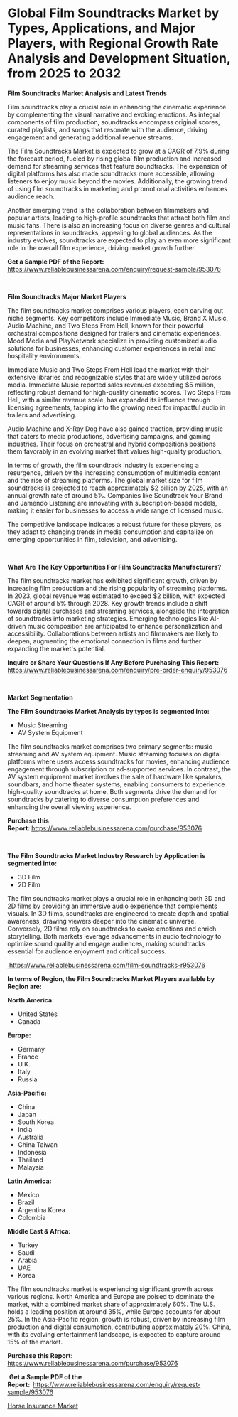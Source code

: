 <p><h1>Global Film Soundtracks Market by Types, Applications, and Major Players, with Regional Growth Rate Analysis and Development Situation, from 2025 to 2032</h1></p><p><strong>Film Soundtracks Market Analysis and Latest Trends</strong></p>
<p><p>Film soundtracks play a crucial role in enhancing the cinematic experience by complementing the visual narrative and evoking emotions. As integral components of film production, soundtracks encompass original scores, curated playlists, and songs that resonate with the audience, driving engagement and generating additional revenue streams.</p><p>The Film Soundtracks Market is expected to grow at a CAGR of 7.9% during the forecast period, fueled by rising global film production and increased demand for streaming services that feature soundtracks. The expansion of digital platforms has also made soundtracks more accessible, allowing listeners to enjoy music beyond the movies. Additionally, the growing trend of using film soundtracks in marketing and promotional activities enhances audience reach.</p><p>Another emerging trend is the collaboration between filmmakers and popular artists, leading to high-profile soundtracks that attract both film and music fans. There is also an increasing focus on diverse genres and cultural representations in soundtracks, appealing to global audiences. As the industry evolves, soundtracks are expected to play an even more significant role in the overall film experience, driving market growth further.</p></p>
<p><strong>Get a Sample PDF of the Report:&nbsp;</strong> <a href="https://www.reliablebusinessarena.com/enquiry/request-sample/953076?utm_campaign=1902&utm_medium=2&utm_source=Github&utm_content=ia&utm_term=06032025&utm_id=film-soundtracks">https://www.reliablebusinessarena.com/enquiry/request-sample/953076</a></p>
<p>&nbsp;</p>
<p><strong>Film Soundtracks Major Market Players</strong></p>
<p><p>The film soundtracks market comprises various players, each carving out niche segments. Key competitors include Immediate Music, Brand X Music, Audio Machine, and Two Steps From Hell, known for their powerful orchestral compositions designed for trailers and cinematic experiences. Mood Media and PlayNetwork specialize in providing customized audio solutions for businesses, enhancing customer experiences in retail and hospitality environments.</p><p>Immediate Music and Two Steps From Hell lead the market with their extensive libraries and recognizable styles that are widely utilized across media. Immediate Music reported sales revenues exceeding $5 million, reflecting robust demand for high-quality cinematic scores. Two Steps From Hell, with a similar revenue scale, has expanded its influence through licensing agreements, tapping into the growing need for impactful audio in trailers and advertising.</p><p>Audio Machine and X-Ray Dog have also gained traction, providing music that caters to media productions, advertising campaigns, and gaming industries. Their focus on orchestral and hybrid compositions positions them favorably in an evolving market that values high-quality production.</p><p>In terms of growth, the film soundtrack industry is experiencing a resurgence, driven by the increasing consumption of multimedia content and the rise of streaming platforms. The global market size for film soundtracks is projected to reach approximately $2 billion by 2025, with an annual growth rate of around 5%. Companies like Soundtrack Your Brand and Jamendo Listening are innovating with subscription-based models, making it easier for businesses to access a wide range of licensed music.</p><p>The competitive landscape indicates a robust future for these players, as they adapt to changing trends in media consumption and capitalize on emerging opportunities in film, television, and advertising.</p></p>
<p>&nbsp;</p>
<p><strong>What Are The Key Opportunities For Film Soundtracks Manufacturers?</strong></p>
<p><p>The film soundtracks market has exhibited significant growth, driven by increasing film production and the rising popularity of streaming platforms. In 2023, global revenue was estimated to exceed $2 billion, with expected CAGR of around 5% through 2028. Key growth trends include a shift towards digital purchases and streaming services, alongside the integration of soundtracks into marketing strategies. Emerging technologies like AI-driven music composition are anticipated to enhance personalization and accessibility. Collaborations between artists and filmmakers are likely to deepen, augmenting the emotional connection in films and further expanding the market's potential.</p></p>
<p><strong>Inquire or Share Your Questions If Any Before Purchasing This Report:</strong> <a href="https://www.reliablebusinessarena.com/enquiry/pre-order-enquiry/953076?utm_campaign=1902&utm_medium=2&utm_source=Github&utm_content=ia&utm_term=06032025&utm_id=film-soundtracks">https://www.reliablebusinessarena.com/enquiry/pre-order-enquiry/953076</a></p>
<p>&nbsp;</p>
<p><strong>Market Segmentation</strong></p>
<p><strong>The Film Soundtracks Market Analysis by types is segmented into:</strong></p>
<p><ul><li>Music Streaming</li><li>AV System Equipment</li></ul></p>
<p><p>The film soundtracks market comprises two primary segments: music streaming and AV system equipment. Music streaming focuses on digital platforms where users access soundtracks for movies, enhancing audience engagement through subscription or ad-supported services. In contrast, the AV system equipment market involves the sale of hardware like speakers, soundbars, and home theater systems, enabling consumers to experience high-quality soundtracks at home. Both segments drive the demand for soundtracks by catering to diverse consumption preferences and enhancing the overall viewing experience.</p></p>
<p><strong>Purchase this Report:&nbsp;</strong><a href="https://www.reliablebusinessarena.com/purchase/953076?utm_campaign=1902&utm_medium=2&utm_source=Github&utm_content=ia&utm_term=06032025&utm_id=film-soundtracks">https://www.reliablebusinessarena.com/purchase/953076</a></p>
<p>&nbsp;</p>
<p><strong>The Film Soundtracks Market Industry Research by Application is segmented into:</strong></p>
<p><ul><li>3D Film</li><li>2D Film</li></ul></p>
<p><p>The film soundtracks market plays a crucial role in enhancing both 3D and 2D films by providing an immersive audio experience that complements visuals. In 3D films, soundtracks are engineered to create depth and spatial awareness, drawing viewers deeper into the cinematic universe. Conversely, 2D films rely on soundtracks to evoke emotions and enrich storytelling. Both markets leverage advancements in audio technology to optimize sound quality and engage audiences, making soundtracks essential for audience enjoyment and critical success.</p></p>
<p><a href="https://www.reliablebusinessarena.com/film-soundtracks-r953076?utm_campaign=1902&utm_medium=2&utm_source=Github&utm_content=ia&utm_term=06032025&utm_id=film-soundtracks">&nbsp;https://www.reliablebusinessarena.com/film-soundtracks-r953076</a></p>
<p><strong>In terms of Region, the Film Soundtracks Market Players available by Region are:</strong></p>
<p>
    <p> <strong> North America: </strong>
        <ul>
            <li>United States</li>
            <li>Canada</li>
        </ul>
        </p> 
    <p> <strong> Europe: </strong>
        <ul>
            <li>Germany</li>
            <li>France</li>
            <li>U.K.</li>
            <li>Italy</li>
            <li>Russia</li>
        </ul>
        </p> 
    <p> <strong> Asia-Pacific: </strong>
        <ul>
            <li>China</li>
            <li>Japan</li>
            <li>South Korea</li>
            <li>India</li>
            <li>Australia</li>
            <li>China Taiwan</li>
            <li>Indonesia</li>
            <li>Thailand</li>
            <li>Malaysia</li>
        </ul>
        </p> 
    <p> <strong> Latin America: </strong>
        <ul>
            <li>Mexico</li>
            <li>Brazil</li>
            <li>Argentina Korea</li>
            <li>Colombia</li>
        </ul>
        </p> 
    <p> <strong> Middle East & Africa: </strong>
        <ul>
            <li>Turkey</li>
            <li>Saudi</li>
            <li>Arabia</li>
            <li>UAE</li>
            <li>Korea</li>
        </ul>
    </p>
    </p>
<p><p>The film soundtracks market is experiencing significant growth across various regions. North America and Europe are poised to dominate the market, with a combined market share of approximately 60%. The U.S. holds a leading position at around 35%, while Europe accounts for about 25%. In the Asia-Pacific region, growth is robust, driven by increasing film production and digital consumption, contributing approximately 20%. China, with its evolving entertainment landscape, is expected to capture around 15% of the market.</p></p>
<p><strong>Purchase this Report: </strong><a href="https://www.reliablebusinessarena.com/purchase/953076?utm_campaign=1902&utm_medium=2&utm_source=Github&utm_content=ia&utm_term=06032025&utm_id=film-soundtracks">https://www.reliablebusinessarena.com/purchase/953076</a></p>
<p>&nbsp;<strong>Get a Sample PDF of the Report:&nbsp;&nbsp;</strong><a href="https://www.reliablebusinessarena.com/enquiry/request-sample/953076?utm_campaign=1902&utm_medium=2&utm_source=Github&utm_content=ia&utm_term=06032025&utm_id=film-soundtracks">https://www.reliablebusinessarena.com/enquiry/request-sample/953076</a></p>
<p><strong></strong></p>
<p><p><a href="https://github.com/rahu1506/Market-Research-Report-List-6/blob/main/horse-insurance-market.md?utm_campaign=1902&utm_medium=2&utm_source=Github&utm_content=ia&utm_term=06032025&utm_id=film-soundtracks">Horse Insurance Market</a></p></p>